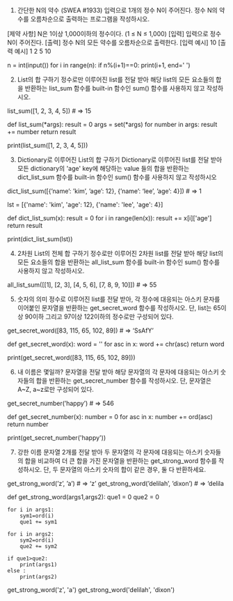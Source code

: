 1. 간단한 N의 약수 (SWEA #1933)
입력으로 1개의 정수 N이 주어진다. 정수 N의 약수를 오름차순으로 출력하는
프로그램을 작성하시오.

[제약 사항]
N은 1이상 1,000이하의 정수이다. (1 ≤ N ≤ 1,000)
[입력]
입력으로 정수 N이 주어진다.
[출력]
정수 N의 모든 약수를 오름차순으로 출력한다.
[입력 예시]
10
[출력 예시]
1 2 5 10

n = int(input())
for i in range(n):
    if n%(i+1)==0:
        print(i+1, end=' ')

2. List의 합 구하기
정수로만 이루어진 list를 전달 받아 해당 list의 모든 요소들의 합을 반환하는
list_sum 함수를 built-in 함수인 sum() 함수를 사용하지 않고 작성하시오.

list_sum([1, 2, 3, 4, 5]) # => 15

def list_sum(*args):
    result = 0
    args = set(*args)
    for number in args:
        result += number
    return result

print(list_sum([1, 2, 3, 4, 5]))

3. Dictionary로 이루어진 List의 합 구하기
Dictionary로 이루어진 list를 전달 받아 모든 dictionary의 'age' key에 해당하는 value
들의 합을 반환하는 dict_list_sum 함수를 built-in 함수인 sum() 함수를 사용하지 않고
작성하시오

dict_list_sum([{’name’: ’kim’, ’age’: 12},
{’name’: ‘lee’, ’age’: 4}]) # => 1

lst = [{'name': 'kim', 'age': 12},
{'name': 'lee', 'age': 4}]

def dict_list_sum(x):
    result = 0
    for i in range(len(x)):
        result += x[i]['age']
        return result

print(dict_list_sum(lst))

4. 2차원 List의 전체 합 구하기
정수로만 이루어진 2차원 list를 전달 받아 해당 list의 모든 요소들의 합을 반환하는
all_list_sum 함수를 built-in 함수인 sum() 함수를 사용하지 않고 작성하시오.

all_list_sum([[1], [2, 3], [4, 5, 6], [7, 8, 9, 10]]) # => 55


5. 숫자의 의미
정수로 이루어진 list를 전달 받아, 각 정수에 대응되는 아스키 문자를 이어붙인
문자열을 반환하는 get_secret_word 함수를 작성하시오. 
단, list는 65이상 90이하 그리고 97이상 122이하의 정수로만 구성되어 있다.

get_secret_word([83, 115, 65, 102, 89]) # => ‘SsAfY’

def get_secret_word(x):
    word = ''
    for asc in x:
        word += chr(asc)
    return word

print(get_secret_word([83, 115, 65, 102, 89]))

6. 내 이름은 몇일까?
문자열을 전달 받아 해당 문자열의 각 문자에 대응되는 아스키 숫자들의 합을 반환하는
get_secret_number 함수를 작성하시오. 단, 문자열은 A~Z, a~z로만 구성되어 있다.

get_secret_number(’happy’) # => 546

def get_secret_number(x):
    number = 0
    for asc in x:
        number += ord(asc)
    return number

print(get_secret_number('happy'))

7. 강한 이름
문자열 2개를 전달 받아 두 문자열의 각 문자에 대응되는 아스키 숫자들의 합을
비교하여 더 큰 합을 가진 문자열을 반환하는 get_strong_word 함수를 작성하시오.
단, 두 문자열의 아스키 숫자의 합이 같은 경우, 둘 다 반환하세요.

get_strong_word(’z’, ’a’) # => ‘z’
get_strong_word(’delilah’, ’dixon’) # => ‘delila

def get_strong_word(args1,args2):
    que1 = 0
    que2 = 0
       
    for i in args1:
        sym1=ord(i)
        que1 += sym1
    
    for i in args2:
        sym2=ord(i)
        que2 += sym2      
        
    if que1>que2:
        print(args1)
    else : 
        print(args2)
        

get_strong_word('z', 'a')
get_strong_word('delilah', 'dixon')